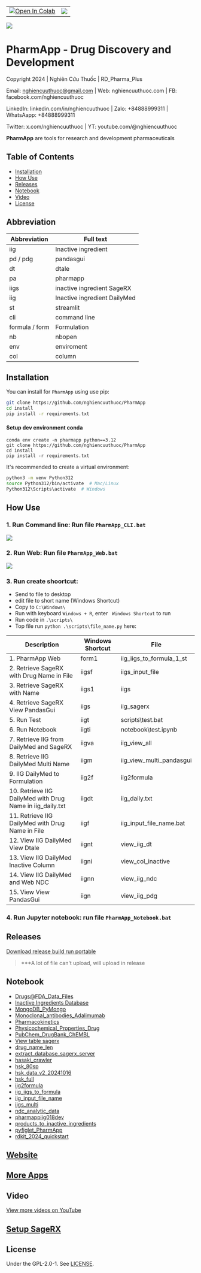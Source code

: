 <table align="center">
  <td>
    <a href="https://colab.research.google.com/github/nghiencuuthuoc/PharmApp/notebook/PharmApp.ipynb" target="_parent"><img src="https://colab.research.google.com/assets/colab-badge.svg" alt="Open In Colab"/></a>
  </td>
  <td>
    <a target="_blank" href="https://kaggle.com/kernels/welcome?src=https://github.com/nghiencuuthuoc/PharmApp/notebook/blob/master/PharmApp.ipynb"><img src="https://kaggle.com/static/images/open-in-kaggle.svg" /></a>
  </td>
</table>


![](./images/PharmApp-logo.png)
# PharmApp - Drug Discovery and Development
Copyright 2024 | Nghiên Cứu Thuốc | RD_Pharma_Plus

Email: nghiencuuthuoc@gmail.com | Web: nghiencuuthuoc.com | FB: facebook.com/nghiencuuthuoc 

LinkedIn: linkedin.com/in/nghiencuuthuoc | Zalo: +84888999311 | WhatsAapp: +84888999311

Twitter: x.com/nghiencuuthuoc | YT: youtube.com/@nghiencuuthuoc 


**PharmApp** are tools for research and development pharmaceuticals


## Table of Contents
- [Installation](#installation)
- [How Use](#How-Use)
- [Releases](#Releases)
- [Notebook](#Notebook)
- [Video](#Video)
- [License](#License)

## Abbreviation
| Abbreviation | Full text |
| ----------- | ----------- |
|iig |  Inactive ingredient |
|pd / pdg |  pandasgui|
|dt |  dtale|
|pa |  pharmapp|
|iigs |  inactive ingredient SageRX|
|iig |  Inactive ingredient DailyMed|
|st | streamlit|
|cli |  command line|
|formula / form |  Formulation|
|nb | nbopen|
|env |  enviroment|
|col | column|
## Installation

You can install for `PharmApp` using use pip:

```bash
git clone https://github.com/nghiencuuthuoc/PharmApp
cd install
pip install -r requirements.txt
```

#### Setup dev environment conda

```shell
conda env create -n pharmapp python==3.12
git clone https://github.com/nghiencuuthuoc/PharmApp
cd install
pip install -r requirements.txt
```
It's recommended to create a virtual environment:

```bash
python3 -m venv Python312
source Python312/bin/activate  # Mac/Linux
Python312\Scripts\activate  # Windows
```

## How Use
### 1. Run Command line: Run file ```PharmApp_CLI.bat```

![](./images/pharmapp_cli.jpg)

### 2. Run Web: Run file ```PharmApp_Web.bat```

![](./images/pharmapp_web.jpg)

### 3. Run create shoortcut:
* Send to file to desktop
* edit file to short name (Windows Shortcut)
* Copy to ``` C:\Windows\ ```
* Run with keyboard ``` Windows + R ```, enter ``` Windows Shortcut``` to run
* Run code in ```.\scripts\```
* Top file run ``` python .\scripts\file_name.py ```  here:


| Description | Windows Shortcut | File |
| ----------- | ----------- | ----------- |
| 1. PharmApp Web | form1 | iig_iigs_to_formula_1_st |
| 2. Retrieve SageRX with Drug Name in File | iigsf | iigs_input_file |
| 3. Retrieve SageRX with Name | iigs1 |  iigs |
| 4. Retrieve SageRX View PandasGui | iigs | iig_sagerx |
| 5. Run Test | iigt | scripts\test.bat |
| 6. Run Notebook | iigti | notebook\test.ipynb |
| 7. Retrieve IIG from DailyMed and SageRX | iigva | iig_view_all |
| 8. Retrieve IIG DailyMed Multi Name | iigm | iig_view_multi_pandasgui |
| 9. IIG DailyMed to Formulation | iig2f | iig2formula |
| 10. Retrieve IIG DailyMed with Drug Name in iig_daily.txt  | iigdt |  iig_daily.txt |
| 11. Retrieve IIG DailyMed  with Drug Name in File | iigf | iig_input_file_name.bat |
| 12. View IIG DailyMed View Dtale | iignt | view_iig_dt | 
| 13. View IIG DailyMed Inactive Column | iigni | view_col_inactive |
| 14. View IIG DailyMed and Web NDC | iignn | view_iig_ndc |
| 15. View View PandasGui | iign | view_iig_pdg |

### 4. Run Jupyter notebook: run file ```PharmApp_Notebook.bat```


## Releases
[Download release build run portable](https://github.com/nghiencuuthuoc/PharmApp/releases)
> ***A lot of file can't upload, will upload in release
## Notebook
- [Drugs@FDA_Data_Files](https://github.com/nghiencuuthuoc/PharmApp/blob/master/notebook/Drugs%40FDA_Data_Files.ipynb)
- [Inactive Ingredients Database](https://github.com/nghiencuuthuoc/PharmApp/blob/master/notebook/Inactive%20Ingredients%20Database.ipynb)
- [MongoDB_PyMongo](https://github.com/nghiencuuthuoc/PharmApp/blob/master/notebook/MongoDB_PyMongo.ipynb)
- [Monoclonal_antibodies_Adalimumab](https://github.com/nghiencuuthuoc/PharmApp/blob/master/notebook/Monoclonal_antibodies_Adalimumab.ipynb)
- [Pharmacokinetics](https://github.com/nghiencuuthuoc/PharmApp/blob/master/notebook/Pharmacokinetics.ipynb)
- [Physicochemical_Properties_Drug](https://github.com/nghiencuuthuoc/PharmApp/blob/master/notebook/Physicochemical_Properties_Drug.ipynb)
- [PubChem_DrugBank_ChEMBL](https://github.com/nghiencuuthuoc/PharmApp/blob/master/notebook/PubChem_DrugBank_ChEMBL.ipynb)
- [View table sagerx](https://github.com/nghiencuuthuoc/PharmApp/blob/master/notebook/View%20table%20sagerx.ipynb)
- [drug_name_len](https://github.com/nghiencuuthuoc/PharmApp/blob/master/notebook/drug_name_len.ipynb)
- [extract_database_sagerx_server](https://github.com/nghiencuuthuoc/PharmApp/blob/master/notebook/extract_database_sagerx_server.ipynb)
- [hasaki_crawler](https://github.com/nghiencuuthuoc/PharmApp/blob/master/notebook/hasaki_crawler.ipynb)
- [hsk_80sp](https://github.com/nghiencuuthuoc/PharmApp/blob/master/notebook/hsk_80sp.ipynb)
- [hsk_data_v2_20241016](https://github.com/nghiencuuthuoc/PharmApp/blob/master/notebook/hsk_data_v2_20241016.ipynb)
- [hsk_full](https://github.com/nghiencuuthuoc/PharmApp/blob/master/notebook/hsk_full.ipynb)
- [iig2formula](https://github.com/nghiencuuthuoc/PharmApp/blob/master/notebook/iig2formula.ipynb)
- [iig_iigs_to_formula](https://github.com/nghiencuuthuoc/PharmApp/blob/master/notebook/iig_iigs_to_formula.ipynb)
- [iig_input_file_name](https://github.com/nghiencuuthuoc/PharmApp/blob/master/notebook/iig_input_file_name.ipynb)
- [iigs_multi](https://github.com/nghiencuuthuoc/PharmApp/blob/master/notebook/iigs_multi.ipynb)
- [ndc_analytic_data](https://github.com/nghiencuuthuoc/PharmApp/blob/master/notebook/ndc_analytic_data.ipynb)
- [pharmappiig018dev](https://github.com/nghiencuuthuoc/PharmApp/blob/master/notebook/pharmappiig018dev.ipynb)
- [products_to_inactive_ingredients](https://github.com/nghiencuuthuoc/PharmApp/blob/master/notebook/products_to_inactive_ingredients.ipynb)
- [pyfiglet_PharmApp](https://github.com/nghiencuuthuoc/PharmApp/blob/master/notebook/pyfiglet_PharmApp.ipynb)
- [rdkit_2024_quickstart](https://github.com/nghiencuuthuoc/PharmApp/blob/master/notebook/rdkit_2024_quickstart.ipynb)

## [Website](http://www.nghiencuuthuoc.com/search/label/PharmApp)

## [More Apps](http://www.nghiencuuthuoc.com/search/label/Phan-mem)

## Video
[View more videos on YouTube](https://www.youtube.com/@nghiencuuthuoc)

## [Setup SageRX](https://github.com/coderxio/sagerx)
## License

Under the GPL-2.0-1. See [LICENSE](LICENSE.txt).



